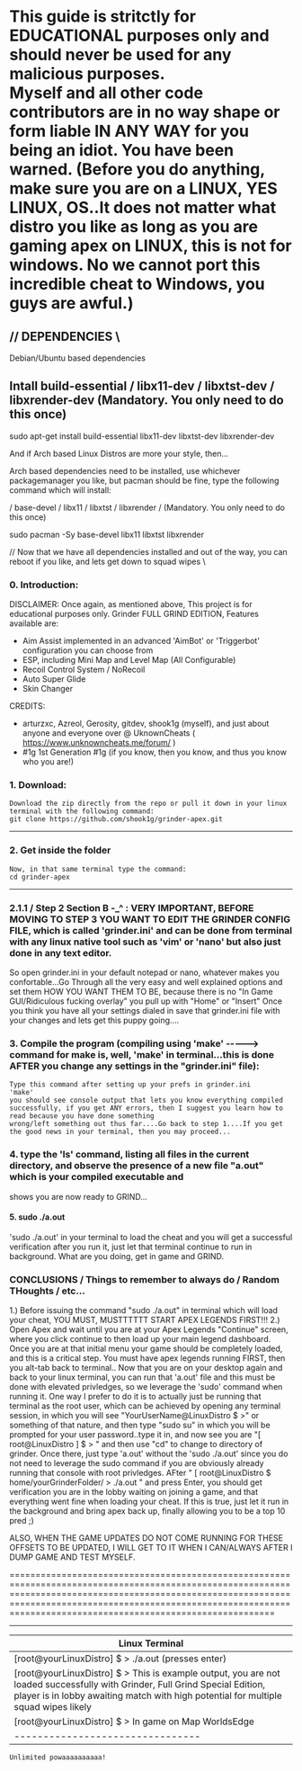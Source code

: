 **This guide is stritctly for EDUCATIONAL purposes only and should never be used for any malicious purposes.  
Myself and all other code contributors are in no way shape or form liable IN ANY WAY for you being an idiot. 
You have been warned.**
**(Before you do anything, make sure you are on a LINUX, YES LINUX, OS..It does not matter what distro you like as long as you are gaming apex on LINUX, this is not for windows.
No we cannot port this incredible cheat to Windows, you guys are awful.)**
====================================================================================================================================================================================================================================================================== 

// DEPENDENCIES \\
-------------------
Debian/Ubuntu based dependencies
## Intall build-essential / libx11-dev / libxtst-dev / libxrender-dev (Mandatory. You only need to do this once)

sudo apt-get install build-essential libx11-dev libxtst-dev libxrender-dev

And if Arch based Linux Distros are more your style, then...

Arch based dependencies need to be installed, use whichever packagemanager you like, but pacman should be fine, type the following command which will install:

/ base-devel / libx11 / libxtst / libxrender / (Mandatory. You only need to do this once)

sudo pacman -Sy base-devel libx11 libxtst libxrender

// Now that we have all dependencies installed and out of the way, you can reboot if you like, and lets get down to squad wipes \\
### 0. Introduction:
DISCLAIMER: Once again, as mentioned above, This project is for educational purposes only.
Grinder FULL GRIND EDITION, Features available are:
- Aim Assist implemented in an advanced 'AimBot' or 'Triggerbot' configuration you can choose from
- ESP, including Mini Map and Level Map (All Configurable)
- Recoil Control System / NoRecoil 
- Auto Super Glide
- Skin Changer

CREDITS:
- arturzxc, Azreol, Gerosity, gitdev, shook1g (myself), and just about anyone and everyone over @ UknownCheats ( https://www.unknowncheats.me/forum/ )
- #1g 1st Generation #1g (if you know, then you know, and thus you know who you are!)

### 1. Download:
```
Download the zip directly from the repo or pull it down in your linux terminal with the following command:
git clone https://github.com/shook1g/grinder-apex.git
```
----------------------------------------------------------------------------------------------------------------------------

### 2. Get inside the folder
```
Now, in that same terminal type the command:
cd grinder-apex
```
-----------------------------------------------------------------------------------------------------------------------------

### 2.1.1 / Step 2 Section B -_^ :  VERY IMPORTANT, BEFORE MOVING TO STEP 3 YOU WANT TO EDIT THE GRINDER CONFIG FILE, which is called 'grinder.ini' and can be done from terminal with any linux native tool such as 'vim' or 'nano' but also just done in any text editor.
So open grinder.ini in your default notepad or nano, whatever makes you confortable...Go Through all the very easy and well explained options and set them HOW YOU WANT THEM TO BE, because there is no "In Game GUI/Ridiculous fucking overlay" you pull up with "Home" or "Insert"
Once you think you have all your settings dialed in save that grinder.ini file with your changes and lets get this puppy going....

### 3. Compile the program (compiling using 'make'     -----> command for make is, well, 'make' in terminal...this is done AFTER you change any settings in the "grinder.ini" file):
```
Type this command after setting up your prefs in grinder.ini
'make'
you should see console output that lets you know everything compiled successfully, if you get ANY errors, then I suggest you learn how to read because you have done something
wrong/left something out thus far....Go back to step 1....If you get the good news in your terminal, then you may proceed...
```

### 4. type the 'ls' command, listing all files in the current directory, and observe the presence of a new file "a.out" which is your compiled executable and
shows you are now ready to GRIND...

#### 5. sudo ./a.out 
'sudo ./a.out' in your terminal to load the cheat and you will get a successful verification after you run it, just let that terminal continue to run in background. What are you doing, get in game and GRIND.

### CONCLUSIONS / Things to remember to always do / Random THoughts / etc...  #######
1.) Before issuing the command "sudo ./a.out" in terminal which will load your cheat, YOU MUST, MUSTTTTTT START APEX LEGENDS FIRST!!!
2.) Open Apex and wait until you are at your Apex Legends "Continue" screen, where you click continue to then load up your main legend dashboard.
Once you are at that initial menu your game should be completely loaded, and this is a critical step.  You must have apex legends running FIRST, then you alt-tab back to terminal..
Now that you are on your desktop again and back to your linux terminal, you can run that 'a.out' file and this must be done with elevated privledges, so we leverage
the 'sudo' command when running it.  One way I prefer to do it is to actually just be running that terminal as the root user, which can be achieved by opening any terminal session, in which you will see 
"YourUserName@LinuxDistro $ >" or something of that nature, and then type "sudo su" in which you will be prompted for your user password..type it in, and now see you are "[ root@LinuxDistro ] $ > " and then use "cd" to change to directory of grinder.
Once there, just type 'a.out' without the 'sudo ./a.out' since you do not need to leverage the sudo command if you are obviously already running that console with root privledges. AFter  " [ root@LinuxDistro $ home/yourGrinderFolder/ > ./a.out " and press Enter, 
you should get verification you are in the lobby waiting on joining a game, and that everything went fine when loading your cheat. If this is true, just let it run in the background and bring apex back up, finally allowing you to be a top 10 pred ;)

ALSO, WHEN THE GAME UPDATES DO NOT COME RUNNING FOR THESE OFFSETS TO BE UPDATED, I WILL GET TO IT WHEN I CAN/ALWAYS AFTER I DUMP GAME AND TEST MYSELF.

===========================================================================================================================================================================================================================================================================

__________________
| Linux Terminal |
|--------------------------------
| [root@yourLinuxDistro] $ >  ./a.out   (presses enter)
| [root@yourLinuxDistro] $ > This is example output, you are not loaded successfully with Grinder, Full Grind Special Edition, player is in lobby awaiting match with high potential for multiple squad wipes likely 
| [root@yourLinuxDistro] $ > In game on Map WorldsEdge | looping and updating everything Xms | etc etc etc | this is the output you should see if everything is working fine when in a match
|--------------------------------
```
Unlimited powaaaaaaaaaa!
